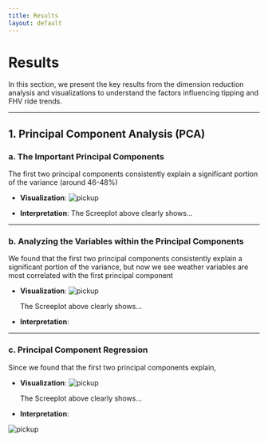 ```yaml
---
title: Results
layout: default
--- 
```


# Results

In this section, we present the key results from the dimension reduction analysis and visualizations to understand the factors influencing tipping and FHV ride trends.

---
## 1. Principal Component Analysis (PCA)

### a. The Important Principal Components
The first two principal components consistently explain a significant portion of the variance (around 46-48%)

- **Visualization**:
 ![pickup](images/pickup.png)

- **Interpretation**:
  The Screeplot above clearly shows... 

---
### b. Analyzing the Variables within the Principal Components
We found that the first two principal components consistently explain a significant portion of the variance, but now we see weather variables are most correlated with the first principal component

- **Visualization**:
 ![pickup](images/pickup.png)
 
  The Screeplot above clearly shows...
- **Interpretation**:

---
### c. Principal Component Regression
Since we found that the first two principal components explain,

- **Visualization**:
 ![pickup](images/pickup.png)
 
  The Screeplot above clearly shows...
- **Interpretation**:





![pickup](images/pickup.png)
